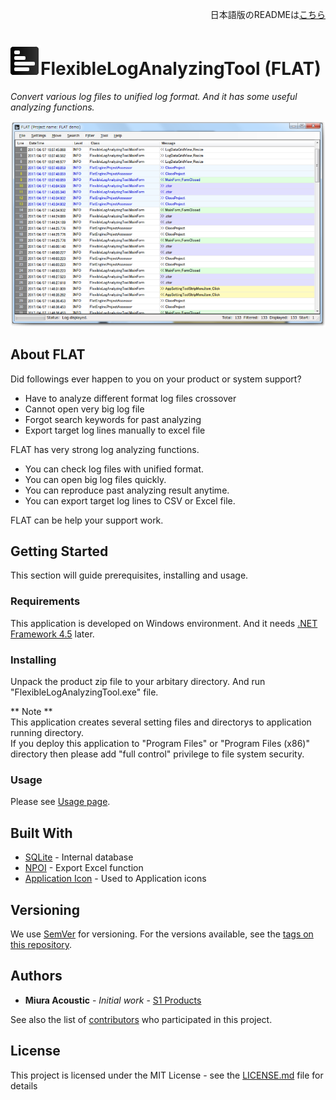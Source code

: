 <p align="right">日本語版のREADMEは<a href="README.ja.md">こちら</a></p>

# <img src ="./images/AppLogo.png" />FlexibleLogAnalyzingTool (FLAT)

*Convert various log files to unified log format. And it has some useful analyzing functions.*

<p align="center"><img src ="./images/FLAT.png" /></p>

## About FLAT

Did followings ever happen to you on your product or system support?
* Have to analyze different format log files crossover
* Cannot open very big log file
* Forgot search keywords for past analyzing
* Export target log lines manually to excel file

FLAT has very strong log analyzing functions.  
* You can check log files with unified format.  
* You can open big log files quickly.  
* You can reproduce past analyzing result anytime.  
* You can export target log lines to CSV or Excel file.

FLAT can be help your support work.

## Getting Started

This section will guide prerequisites, installing and usage.

### Requirements

This application is developed on Windows environment. And it needs [.NET Framework 4.5](https://www.microsoft.com/download/details.aspx?id=30653) later.

### Installing

Unpack the product zip file to your arbitary directory. And run "FlexibleLogAnalyzingTool.exe" file.

** Note **  
This application creates several setting files and directorys to application running directory.  
If you deploy this application to "Program Files" or "Program Files (x86)" directory then please add "full control" privilege to file system security.

### Usage

Please see [Usage page](../../wiki/Usage).

## Built With

* [SQLite](https://www.sqlite.org/) - Internal database
* [NPOI](https://npoi.codeplex.com/) - Export Excel function
* [Application Icon](http://gentleface.com/free_icon_set.html) - Used to Application icons

## Versioning

We use [SemVer](http://semver.org/) for versioning. For the versions available, see the [tags on this repository](https://github.com/your/project/tags). 

## Authors

* **Miura Acoustic** - *Initial work* - [S1 Products](https://github.com/PurpleBooth)

See also the list of [contributors](https://github.com/your/project/contributors) who participated in this project.

## License

This project is licensed under the MIT License - see the [LICENSE.md](LICENSE.md) file for details
